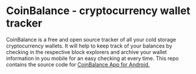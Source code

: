 # CoinBalance - cryptocurrency wallet tracker

CoinBalance is a free and open source tracker of all your cold storage cryptocurrency wallets. It will help to keep track of your balances by checking in the respective block explorers and archive your wallet information in you mobile for an easy checking at every time.
This repo contains the source code for <a href="https://play.google.com/store/apps/details?id=ru.nikitazhelonkin.coinbalance">CoinBalance App for Android.</a>


